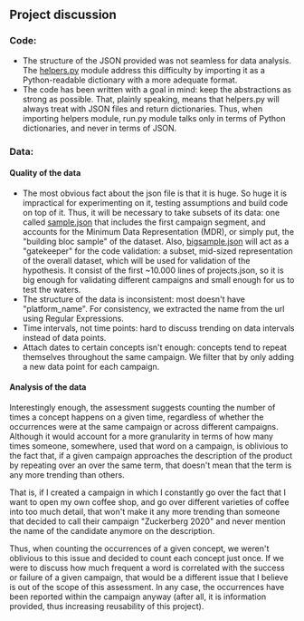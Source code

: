 ## Project discussion

### Code:

- The structure of the JSON provided was not seamless for data analysis. The [helpers.py](sample/helpers.py) module address this difficulty by importing it as a Python-readable dictionary with a more adequate format.
- The code has been written with a goal in mind: keep the abstractions as strong as possible. That, plainly speaking, means that helpers.py will always treat with JSON files and return dictionaries. Thus, when importing helpers module, run.py module talks only in terms of Python dictionaries, and never in terms of JSON.

### Data:
#### Quality of the data
- The most obvious fact about the json file is that it is huge. So huge it is impractical for experimenting on it, testing assumptions and build code on top of it. Thus, it will be necessary to take subsets of its data: one called [sample.json](jsons/sample.json) that includes the first campaign segment, and accounts for the Minimum Data Representation (MDR), or simply put, the "building bloc sample" of the dataset. Also, [bigsample.json](jsons/bigsample.json) will act as a "gatekeeper" for the code validation: a subset, mid-sized representation of the overall dataset, which will be used for validation of the hypothesis. It consist of the first ~10.000 lines of projects.json, so it is big enough for validating different campaigns and small enough for us to test the waters.
- The structure of the data is inconsistent: most doesn't have "platform_name". For consistency, we extracted the name from the url using Regular Expressions.
- Time intervals, not time points: hard to discuss trending on data intervals instead of data points.
- Attach dates to certain concepts isn't enough: concepts tend to repeat themselves throughout the same campaign. We filter that by only adding a new data point for each campaign.
#### Analysis of the data
Interestingly enough, the assessment suggests counting the number of times a concept happens on a given time, regardless of whether the occurrences were at the same campaign or across different campaigns. Although it would account for a more granularity in terms of how many times someone, somewhere, used that word on a campaign, is oblivious to the fact that, if a given campaign approaches the description of the product by repeating over an over the same term, that doesn't mean that the term is any more trending than others.

That is, if I created a campaign in which I constantly go over the fact that I want to open my own coffee shop, and go over different varieties of coffee into too much detail, that won't make it any more trending than someone that decided to call their campaign "Zuckerberg 2020" and never mention the name of the candidate anymore on the description.

Thus, when counting the occurrences of a given concept, we weren't oblivious to this issue and decided to count each concept just once. If we were to discuss how much frequent a word is correlated with the success or failure of a given campaign, that would be a different issue that I believe is out of the scope of this assessment. In any case, the occurrences have been reported within the campaign anyway (after all, it is information provided, thus increasing reusability of this project).

